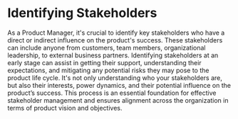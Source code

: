 # Identifying Stakeholders

As a Product Manager, it's crucial to identify key stakeholders who have a direct or indirect influence on the product's success. These stakeholders can include anyone from customers, team members, organizational leadership, to external business partners. Identifying stakeholders at an early stage can assist in getting their support, understanding their expectations, and mitigating any potential risks they may pose to the product life cycle. It's not only understanding who your stakeholders are, but also their interests, power dynamics, and their potential influence on the product’s success. This process is an essential foundation for effective stakeholder management and ensures alignment across the organization in terms of product vision and objectives.